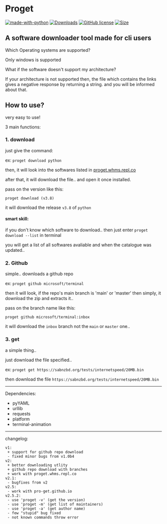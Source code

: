 # Proget

[![made-with-python](https://img.shields.io/badge/Made%20with-Python-1f425f.svg)](https://www.python.org/)
[![Downloads](https://pepy.tech/badge/proget/month)](https://pypi.org/project/proget)
[![GitHub license](https://img.shields.io/github/license/Whirlpool-programmer/proget.svg)](https://github.com/whirlpool-programmer/proget/blob/master/LICENSE)
[![Size](https://shields.io/github/repo-size/Whirlpool-Programmer/proget)]()

## A software downloader tool made for cli users


Which Operating systems are supported?
  
  Only windows is supported

What if the software doesn't support my architecture?
  
  If your architecture is not supported then, the file which contains the links gives a negative response by returning a string. and you will be informed about that.

## How to use?

very easy to use!

3 main functions:

### 1. download

just give the command:

ex: `proget download python`

then, it will look into the softwares listed in [proget.whms.repl.co](https://proget.whms.repl.co)

after that, it will download the file.. and open it once installed.

pass on the version like this:

`proget download (v3.8)`

it will download the release `v3.8` of `python`

#### smart skill:

if you don't know which software to download.. then just enter
`proget download --list` in terminal

you will get a list of all softwares avaliable and when the catalogue was updated..

### 2. Github

simple.. downloads a github repo

ex: `proget github microsoft/terminal`

then it will look, if the repo's main branch is 'main' or 'master'
then simply, it download the zip and extracts it..

pass on the branch name like this:

`proget github microsoft/terminal:inbox`

it will download the `inbox` branch not the `main` or `master` one..

### 3. get

a simple thing..

just download the file specified..

ex: `proget get https://sabnzbd.org/tests/internetspeed/20MB.bin`

then download the file `https://sabnzbd.org/tests/internetspeed/20MB.bin`

<hr>

Dependencies:
- pyYAML
- urllib
- requests
- platform
- terminal-animation

<hr>

changelog:
```
v1:
 + support for github repo download
 - fixed minor bugs from v1.0b4
v2:
 + better downloading utlity
 + github repo download with branches
 + work with proget.whms.repl.co
v2.1:
 - bugfixes from v2
v2.5:
 - work with pro-get.github.io
v2.5.2:
 - use 'proget -v' (get the version)
 - use 'proget -m' (get list of maintainers)
 - use 'proget -a' (get author name)
 - few "stupid" bug fixed
 - not known commands throw error
```
